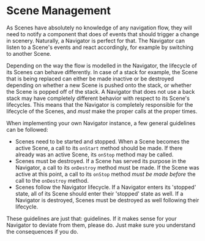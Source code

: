 # Scene Management 

As Scenes have absolutely no knowledge of any navigation flow, they will need to
notify a component that does of events that should trigger a change in scenery.
Naturally, a Navigator is perfect for that.
The Navigator can listen to a Scene's events and react accordingly, for example
by switching to another Scene.

Depending on the way the flow is modelled in the Navigator, the lifecycle of its
Scenes can behave differently.
In case of a stack for example, the Scene that is being replaced can either be
made inactive or be destroyed depending on whether a new Scene is pushed onto
the stack, or whether the Scene is popped off of the stack.
A Navigator that does not use a back stack may have completely different behavior
with respect to its Scene's lifecycles.
This means that the Navigator is completely responsible for the lifecycle of the
Scenes, and _must_ make the proper calls at the proper times.

When implementing your own Navigator instance, a few general guidelines can be
followed:

 - Scenes need to be started and stopped.
   When a Scene becomes the active Scene, a call to its `onStart` method should
   be made.
   If there already was an active Scene, its `onStop` method may be called.
 - Scenes must be destroyed.
   If a Scene has served its purpose in the Navigator, a call to its `onDestroy`
   method must be made.
   If the Scene was active at this point, a call to its `onStop` method _must be
   made before_ the call to the `onDestroy` method.
 - Scenes follow the Navigator lifecycle.
   If a Navigator enters its 'stopped' state, all of its Scene should enter their
   'stopped' state as well.
   If a Navigator is destroyed, Scenes must be destroyed as well following their
   lifecycle.

These guidelines are just that: guidelines.
If it makes sense for your Navigator to deviate from them, please do.
Just make sure you understand the consequences if you do.
